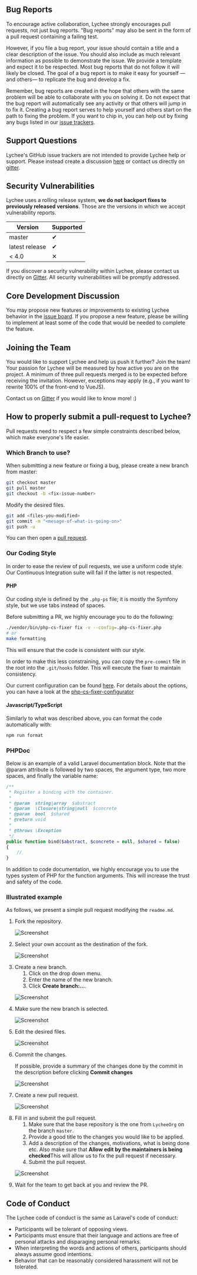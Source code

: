 ## Bug Reports

To encourage active collaboration, Lychee strongly encourages pull requests, not just bug reports. "Bug reports" may also be sent in the form of a pull request containing a failing test.

However, if you file a bug report, your issue should contain a title and a clear description of the issue. You should also include as much relevant information as possible to demonstrate the issue. We provide a template and expect it to be respected. Most bug reports that do not follow it will likely be closed. The goal of a bug report is to make it easy for yourself &mdash;and others&mdash; to replicate the bug and develop a fix.

Remember, bug reports are created in the hope that others with the same problem will be able to collaborate with you on solving it. Do not expect that the bug report will automatically see any activity or that others will jump in to fix it. Creating a bug report serves to help yourself and others start on the path to fixing the problem. If you want to chip in, you can help out by fixing any bugs listed in our [issue trackers][1].

## Support Questions

Lychee's GitHub issue trackers are not intended to provide Lychee help or support. Please instead create a discussion [here][3] or contact us directly on [gitter][2].

## Security Vulnerabilities

Lychee uses a rolling release system, **we do not backport fixes to previously released versions**.
Those are the versions in which we accept vulnerability reports.

| Version      | Supported|
|--------------|----------|
|master        |&#10004;  |
|latest release|&#10004;  |
|< 4.0         |&#10005;  |

If you discover a security vulnerability within Lychee, please contact us directly on [Gitter][2]. All security vulnerabilities will be promptly addressed.

## Core Development Discussion

You may propose new features or improvements to existing Lychee behavior in the [issue board][1]. If you propose a new feature, please be willing to implement at least some of the code that would be needed to complete the feature.

## Joining the Team

You would like to support Lychee and help us push it further? Join the team!
Your passion for Lychee will be measured by how active you are on the project.
A minimum of three pull requests merged is to be expected before receiving the invitation.
However, exceptions may apply (e.g., if you want to rewrite 100% of the front-end to VueJS).

Contact us on [Gitter][2] if you would like to know more! :)

## How to properly submit a pull-request to Lychee?

Pull requests need to respect a few simple constraints described below, which make everyone's life easier.

### Which Branch to use?
When submitting a new feature or fixing a bug, please create a new branch from master:

```bash
git checkout master
git pull master
git checkout -b <fix-issue-number>
```

Modify the desired files.

```bash
git add <files-you-modified>
git commit -m "<mesage-of-what-is-going-on>"
git push -u
```

You can then open a [pull request][4].

### Our Coding Style
In order to ease the review of pull requests, we use a uniform code style. Our Continuous Integration suite will 
fail if the latter is not respected.

#### PHP

Our coding style is defined by the `.php-ps` file; it is mostly the Symfony style, but we use tabs instead of spaces.

Before submitting a PR, we highly encourage you to do the following:
```bash
./vendor/bin/php-cs-fixer fix -v --config=.php-cs-fixer.php
# or
make formatting
```
This will ensure that the code is consistent with our style.

In order to make this less constraining, you can copy the `pre-commit` file in the root into the `.git/hooks` folder. This will execute the fixer to maintain consistency.

Our current configuration can be found [here](https://github.com/LycheeOrg/Lychee/blob/master/.php_cs).
For details about the options, you can have a look at the [php-cs-fixer-configurator](https://mlocati.github.io/php-cs-fixer-configurator)

#### Javascript/TypeScript

Similarly to what was described above, you can format the code automatically with:

```bash
npm run format
```

### PHPDoc
Below is an example of a valid Laravel documentation block. Note that the @param attribute is followed by two spaces, the argument type, two more spaces, and finally the variable name:

```php
/**
 * Register a binding with the container.
 *
 * @param  string|array  $abstract
 * @param  \Closure|string|null  $concrete
 * @param  bool  $shared
 * @return void
 *
 * @throws \Exception
 */
public function bind($abstract, $concrete = null, $shared = false)
{
    //
}
```

In addition to code documentation, we highly encourage you to use the types system of PHP for the function arguments.
This will increase the trust and safety of the code.

### Illustrated example

As follows, we present a simple pull request modifying the `readme.md`.

<ol>
<li>Fork the repository.

<p><img alt="Screenshot" src="img/contribute1.png" /></p>
</li>

<li>Select your own account as the destination of the fork.

<p><img alt="Screenshot" src="img/contribute2.png" /></p>
</li>

<li>Create a new branch.

<ol style="margin-left:1em">
<li>Click on the drop down menu.</li>
<li>Enter the name of the new branch.</li>
<li>Click <strong>Create branch:...</strong>.</li>
</ol>

<p><img alt="Screenshot" src="img/contribute3.png" /></p>
</li>

<li>Make sure the new branch is selected.

<p><img alt="Screenshot" src="img/contribute4.png" /></p>
</li>

<li>Edit the desired files.

<p><img alt="Screenshot" src="img/contribute5.png" /></p>
</li>

<li>Commit the changes.

If possible, provide a summary of the changes done by the commit in the description before clicking <strong>Commit changes</strong>

<p><img alt="Screenshot" src="img/contribute6.png" /></p>
</li>

<li>Create a new pull request.

<p><img alt="Screenshot" src="img/contribute7.png" /></p>
</li>

<li>Fill in and submit the pull request.

<ol style="margin-left:1em">
<li>Make sure that the base repository is the one from <code>LycheeOrg</code> on the branch <code>master</code>.</li>
<li>Provide a good title to the changes you would like to be applied.</li>
<li>Add a description of the changes, motivations, what is being done etc. Also make sure that <strong>Allow edit by the maintainers is being checked</strong>This will allow us to fix the pull request if necessary.</li>
<li>Submit the pull request.</li>
</ol>

<p><img alt="Screenshot" src="img/contribute8.png" /></p>
</li>

<li>Wait for the team to get back at you and review the PR.</li>

</ol>

## Code of Conduct
The Lychee code of conduct is the same as Laravel's code of conduct:

- Participants will be tolerant of opposing views.
- Participants must ensure that their language and actions are free of personal attacks and disparaging personal remarks.
- When interpreting the words and actions of others, participants should always assume good intentions.
- Behavior that can be reasonably considered harassment will not be tolerated.


[1]: https://github.com/LycheeOrg/Lychee/issues
[2]: https://gitter.im/LycheeOrg/Lobby
[3]: https://github.com/LycheeOrg/Lychee/discussions
[4]: https://github.com/LycheeOrg/Lychee/pulls

